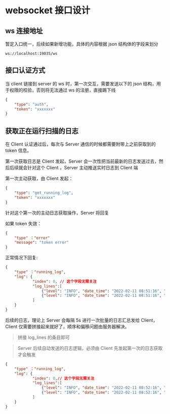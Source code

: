 # websocket 接口设计

## ws 连接地址

暂定入口统一，后续如果新增功能，具体的内容根据 json 结构体的字段来划分

`ws://localhost:19035/ws`

## 接口认证方式

当 client 链接到 server 的 ws 时，第一次交互，需要发送以下的 json 结构，用于权限的校验，否则将无法通过 ws 的注册，直接踢下线

```json
{
	"type": "auth",
	"token": "xxxxxxx"
}
```

## 获取正在运行扫描的日志

在 Client 认证通过后，每次与 Server 通信的时候都需要附带上之前获取到的 token 信息。

第一次获取日志是 Client 发起，Server 会一次性把当前最新的日志发送过去，然后后续就会针对这个 Client ，Server 主动推送实时日志到 Client 端

第一次主动获取，由 Client 发起：

```json
{
	"type": "get_running_log",
	"token": "xxxxxxx"
}
```

针对这个第一次的主动日志获取操作，Server 将回复

如果 token 失效：

```json
{
    "type" ："error"
	"message": "token error"
}
```

正常情况下回复:

```json
{
	"type" ："running_log",
    "log": {
    		"index": 0,	// 这个字段无需关注
    		"log_lines":[
                {"level": "INFO", "date_time": "2022-02-11 08:51:16", "content": "ChineseSubFinder Version: unknow"},
                {"level": "INFO", "date_time": "2022-02-11 08:51:16", "content": "Need do Setup"}
            ]
	}
}
```

后续的日志，理论上 Server 会每隔 5s 进行一次批量的日志汇总发给 Client，Client 仅需要拼接起来就好了，顺序和偏移问题由服务器解决。

> 拼接 log_lines 的条目即可

> Server 后续自动发送的日志逻辑，必须由 Client 先发起第一次的日志获取才会触发

```json
{
    "type" ："running_log",
	"log": {
    		"index": 0,// 这个字段无需关注
            "log_lines":[
                {"level": "INFO", "date_time": "2022-02-11 08:52:16", "content": "123"},
                {"level": "INFO", "date_time": "2022-02-11 08:52:16", "content": "456"}
            ]
	}
}
```


